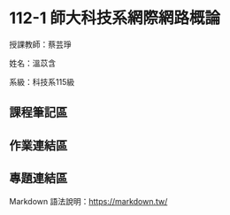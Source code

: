 # 112-1 師大科技系網際網路概論

授課教師：蔡芸琤

姓名：溫苡含

系級：科技系115級

## 課程筆記區
## 作業連結區
## 專題連結區

Markdown 語法說明：https://markdown.tw/
